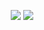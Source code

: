 <p align="center">
  <img src="https://github-readme-stats.vercel.app/api?username=alexonconceicao&hide=contribs,prs&show_icons=true&theme=dark" />
  <img src="https://github-readme-stats.vercel.app/api/top-langs/?username=alexonconceicao&layout=donut&theme=dark" />
</p>
